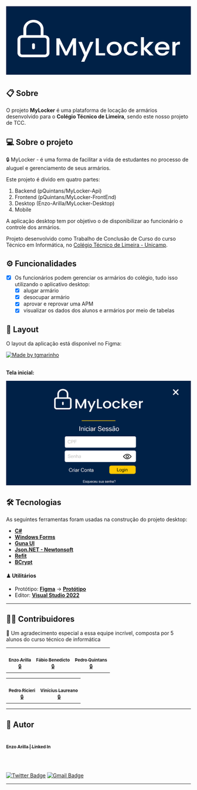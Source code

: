 <h1 align='center' background='#002147'>
  <img src='MyLocker\Resources\readme_logo.png'>
</h1>

## 📋 Sobre

O projeto **MyLocker** é uma plataforma de locação de armários desenvolvido para o **Colégio Técnico de Limeira**, sendo este nosso projeto de TCC.

## 💻 Sobre o projeto

🔒 MyLocker - é uma forma de facilitar a vida de estudantes no processo de aluguel e gerenciamento de seus armários.

Este projeto é divido em quatro partes:
1. Backend (pQuintans/MyLocker-Api)
2. Frontend (pQuintans/MyLocker-FrontEnd)
3. Desktop (Enzo-Arilla/MyLocker-Desktop)
4. Mobile

A aplicação desktop tem por objetivo o de disponibilizar ao funcionário o controle dos armários.

Projeto desenvolvido como Trabalho de Conclusão de Curso do curso Técnico em Informática, no [Colégio Técnico de Limeira - Unicamp](https://www.cotil.unicamp.br/).

## ⚙️ Funcionalidades

- [x] Os funcionários podem gerenciar os armários do colégio, tudo isso utilizando o aplicativo desktop:
  - [x] alugar armário
  - [x] desocupar armário
  - [x] aprovar e reprovar uma APM
  - [x] visualizar os dados dos alunos e armários por meio de tabelas
  
## 🎨 Layout

O layout da aplicação está disponível no Figma:

<a href="https://www.figma.com/file/Xikc15UJcmH8cdlfNTKhDX/MyLocker---Desktop?node-id=0%3A1&t=stL6WOnXw2Qv3SH6-0">
  <img alt="Made by tgmarinho" src="https://img.shields.io/badge/Acessar%20Layout%20-Figma-%2304D361">
</a>

<br>
<br>

<b>Tela inicial:</b>

<p align="left">
  <img alt="MyLocker" title="#MyLocker" src="MyLocker\Resources\telaInicial.png" width="600px">
</p>


## 🛠 Tecnologias

As seguintes ferramentas foram usadas na construção do projeto desktop:

-   **[C#](https://learn.microsoft.com/pt-br/dotnet/csharp/)**  
-   **[Windows Forms](https://learn.microsoft.com/pt-br/dotnet/desktop/winforms/overview/?view=netdesktop-6.0)**
-   **[Guna UI](https://gunaui.com/)**
-   **[Json.NET - Newtonsoft](https://www.newtonsoft.com/json)**
-   **[Refit](https://github.com/reactiveui/refit)**
-   **[BCrypt](https://github.com/BcryptNet/bcrypt.net)**

#### ♟ **Utilitários**

-   Protótipo:  **[Figma](https://www.figma.com/)**  →  **[Protótipo](https://www.figma.com/proto/Xikc15UJcmH8cdlfNTKhDX/MyLocker---Desktop?node-id=0%3A1&scaling=min-zoom&page-id=0%3A1&starting-point-node-id=2%3A5)**
-   Editor:  **[Visual Studio 2022](https://visualstudio.microsoft.com/pt-br/)**

---

## 👨‍💻 Contribuidores

💜 Um agradecimento especial a essa equipe incrível, composta por 5 alunos do curso técnico de informática

<table align="center">
  <tr>
    <td align="center"><a href="https://github.com/Enzo-Arilla"><img style="border-radius: 50%;" src="https://avatars.githubusercontent.com/u/88400027?v=4" width="100px;" alt=""/><br /><sub><b>Enzo Arilla</b></sub></a><br /><a href="https://mylocker.vercel.app/" title="MyLocker">🔒</a></td>
    <td align="center"><a href="https://github.com/FabioBenedicto"><img style="border-radius: 50%;" src="https://avatars.githubusercontent.com/u/72147549?v=4" width="100px;" alt=""/><br /><sub><b>Fábio Benedicto</b></sub></a><br /><a href="https://mylocker.vercel.app/" title="MyLocker">🔒</a></td>
    <td align="center"><a href="https://github.com/pQuintans"><img style="border-radius: 50%;" src="https://avatars.githubusercontent.com/u/62602085?v=4" width="100px;" alt=""/><br /><sub><b>Pedro Quintans</b></sub></a><br /><a href="https://mylocker.vercel.app/" title="MyLocker">🔒</a></td>    
  </tr>
</table>

<table align="center">

  <tr align="center">
    <td align="center"><a href="https://github.com/P3d11"><img style="border-radius: 50%;" src="https://avatars.githubusercontent.com/u/88400067?v=4" width="100px;" alt=""/><br /><sub><b>Pedro Ricieri</b></sub></a><br /><a href="https://mylocker.vercel.app/" title="MyLocker">🔒</a></td>
     <td align="center"><a href="https://github.com/LauVii13"><img style="border-radius: 50%;" src="https://avatars.githubusercontent.com/u/88734919?v=4" width="100px;" alt=""/><br /><sub><b>Vinícius Laureano</b></sub></a><br /><a href="https://mylocker.vercel.app/" title="MyLocker">🔒</a></td>
    </tr>
</table>

---

## 🦸 Autor

<a href="www.linkedin.com/in/enzo-arilla-torresendi-b9b148250">
 <img style="border-radius: 50%;" src="https://avatars.githubusercontent.com/u/88400027?v=4" width="100px;" alt=""/>
 <br />
 <sub><b>Enzo Arilla | Linked In</b></a></sub>
 
 
 <br><br>

[![Twitter Badge](https://img.shields.io/badge/-@arilla_enzo-1ca0f1?style=flat-square&labelColor=1ca0f1&logo=twitter&logoColor=white&link=https://twitter.com/arilla_enzo)](https://twitter.com/arilla_enzo) 
[![Gmail Badge](https://img.shields.io/badge/-enzoarilla8@gmail.com-c14438?style=flat-square&logo=Gmail&logoColor=white&link=mailto:enzoarilla8@gmail.com)](mailto:enzoarilla8@gmail.com)

---
